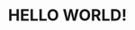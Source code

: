 <!DOCTYPE html>
<html>
<head>
<style>


h1 {
  position: absolute;         //isme header 1 ku bich me position karre pixels dalke
  left: 400px;
  top: 250px;
}
h1 {text-align: center;}       // isme center me dalre h1 ku
p {text-align: center;}
div {text-align: center;} 
</style>
</head>
<body>

<h1><b>HELLO WORLD!</b></h1>   


</body>
</html>
